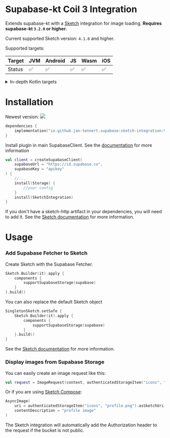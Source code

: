 # Supabase-kt Coil 3 Integration

Extends supabase-kt with a [Sketch](https://github.com/panpf/sketch) integration for image loading.
**Requires supabase-kt `3.2.0` or higher.**

Current supported Sketch version: `4.1.0` and higher.

Supported targets:

| Target | **JVM** | **Android** | **JS** | **Wasm** | **iOS** |
|--------|---------|-------------|--------|----------|---------|
| Status | ✅       | ✅           | ✅      | ✅        | ✅       |

<details>

<summary>In-depth Kotlin targets</summary>

**JS**: Browser

**Wasm**: wasm-js

**iOS**: iosArm64, iosSimulatorArm64, iosX64

</details>

# Installation

Newest version: [![](https://img.shields.io/github/release/supabase-community/supabase-kt?label=)](https://github.com/supabase-community/supabase-kt/releases)

```kotlin
dependencies {
    implementation("io.github.jan-tennert.supabase:sketch-integration:VERSION")
}
```

Install plugin in main SupabaseClient. See the [documentation](https://supabase.com/docs/reference/kotlin/initializing) for more information
```kotlin
val client = createSupabaseClient(
    supabaseUrl = "https://id.supabase.co",
    supabaseKey = "apikey"
) {
    //...
    install(Storage) {
        //your config
    }
    install(SketchIntegration)
}
```

If you don't have a sketch-http artifact in your dependencies, you will need to add it. See the [Sketch documentation](https://github.com/panpf/sketch#install) for more information.

# Usage

### Add Supabase Fetcher to Sketch

Create Sketch with the Supabase Fetcher.

```kotlin
Sketch.Builder(it).apply {
    components {
        supportSupabaseStorage(supabase)
    }
}.build()
```

You can also replace the default Sketch object
```kotlin
SingletonSketch.setSafe {
    Sketch.Builder(it).apply {
        components {
            supportSupabaseStorage(supabase)
        }
    }.build()
}
```

See the [Sketch documentation](https://github.com/panpf/sketch/blob/main/docs/getting_started.md#singleton-mode) for more information.

### Display images from Supabase Storage

You can easily create an image request like this:

```kotlin
val request = ImageRequest(context, authenticatedStorageItem("icons", "profile.png").asSketchUri())
```

Or if you are using [Sketch Compose](https://github.com/panpf/sketch/blob/main/docs/compose.md):

```kotlin
AsyncImage(
    uri = authenticatedStorageItem("icons", "profile.png").asSketchUri(),
    contentDescription = "profile image"
)
```

The Sketch integration will automatically add the Authorization header to the request if the bucket is not public.